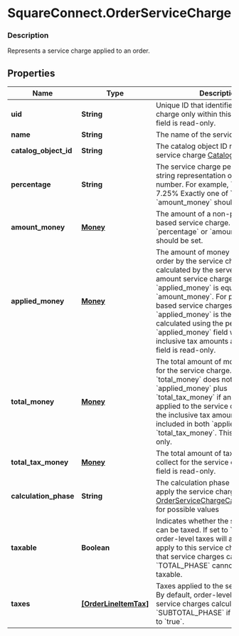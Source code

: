 # SquareConnect.OrderServiceCharge

### Description

Represents a service charge applied to an order.

## Properties
Name | Type | Description | Notes
------------ | ------------- | ------------- | -------------
**uid** | **String** | Unique ID that identifies the service charge only within this order.  This field is read-only. | [optional] 
**name** | **String** | The name of the service charge. | [optional] 
**catalog_object_id** | **String** | The catalog object ID referencing the service charge [CatalogObject](#type-catalogobject). | [optional] 
**percentage** | **String** | The service charge percentage, as a string representation of a decimal number.  For example, &#x60;7.25&#x60; indicates 7.25%  Exactly one of &#x60;percentage&#x60; or &#x60;amount_money&#x60; should be set. | [optional] 
**amount_money** | [**Money**](Money.md) | The amount of a non-percentage based service charge.  Exactly one of &#x60;percentage&#x60; or &#x60;amount_money&#x60; should be set. | [optional] 
**applied_money** | [**Money**](Money.md) | The amount of money applied to the order by the service charge, as calculated by the server.  For fixed-amount service charges, &#x60;applied_money&#x60; is equal to &#x60;amount_money&#x60;.  For percentage-based service charges, &#x60;applied_money&#x60; is the money calculated using the percentage. The &#x60;applied_money&#x60; field will include any inclusive tax amounts as well.  This field is read-only. | [optional] 
**total_money** | [**Money**](Money.md) | The total amount of money to collect for the service charge.  Note that &#x60;total_money&#x60; does not equal &#x60;applied_money&#x60; plus &#x60;total_tax_money&#x60; if an inclusive tax is applied to the service charge since the inclusive tax amount will be included in both &#x60;applied_money&#x60; and &#x60;total_tax_money&#x60;.  This field is read-only. | [optional] 
**total_tax_money** | [**Money**](Money.md) | The total amount of tax money to collect for the service charge.  This field is read-only. | [optional] 
**calculation_phase** | **String** | The calculation phase at which to apply the service charge. See [OrderServiceChargeCalculationPhase](#type-orderservicechargecalculationphase) for possible values | [optional] 
**taxable** | **Boolean** | Indicates whether the service charge can be taxed. If set to &#x60;true&#x60;, any order-level taxes will automatically apply to this service charge. Note that service charges calculated in the &#x60;TOTAL_PHASE&#x60; cannot be marked as taxable. | [optional] 
**taxes** | [**[OrderLineItemTax]**](OrderLineItemTax.md) | Taxes applied to the service charge. By default, order-level taxes apply to service charges calculated in the &#x60;SUBTOTAL_PHASE&#x60; if &#x60;taxable&#x60; is set to &#x60;true&#x60;. | [optional] 


